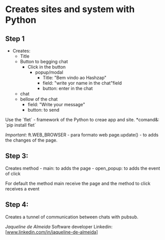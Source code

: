 # Creates sites and system with Python

## Step 1
- Creates:
  - Title
  - Button to begging chat
    - Click in the button
      - popup/modal
        - Title: "Bem vindo ao Hashzap"
        - field: "write yor name in the chat"field
        - button: enter in the chat
  - chat
  - bellow of the chat
    - field: "Write your message"
    - button: to send
  
Use the ´flet´ - framework of the Python to creae  app and site. 
    *comand&: ´pip install flet´

*Important*:
ft.WEB_BROWSER - para formato web
page.update() - to adds the changes of the page.

## Step 3:
Creates method
    - main: to adds the page
    - open_popup: to adds the event of click
  
For default the method main receive the page and the method to click receives a event 

## Step 4:

Creates a tunnel of communication between chats with pubsub.


*Jaqueline de Almeida*
Software developer
Linkedin: [www.linkedin.com/in/jaqueline-de-almeida]